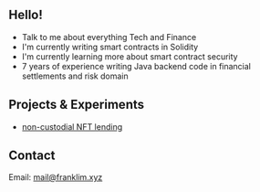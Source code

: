## Hello!
- Talk to me about everything Tech and Finance
- I'm currently writing smart contracts in Solidity
- I'm currently learning more about smart contract security
- 7 years of experience writing Java backend code in financial settlements and risk domain

## Projects & Experiments
- [non-custodial NFT lending](https://github.com/flaskr/nft-lend-v2)

## Contact
Email: mail@franklim.xyz
